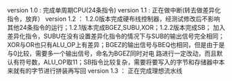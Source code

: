version 1.0 : 完成单周期CPU(24条指令)
version 1.1 : 正在做中断(转去做差异化指令，放弃）
version 1.2 ： 1.2.0版本完成硬布线控制器，经测试修改后不影响其他24条指令的运行；1.2.1版本完成BGEZ,SUBU,XOR；1.2.2版本完成SB；
      加入差异化指令，SUBU在没有设置差异化指令的情况下与SUB的输出信号完全相同；XOR与OR也只有ALU_OP上有差异；BGEZ的输出信号与BEQ也相同，但是由于是与0比较，需要多一个输出信号，命名为BGEZ同时对电       路进行一定改动，而且默认有符号数，ALU_OP取11；SB指令比较复杂，需要将要写入的字节和存储器中本来就有的字节进行拼装再写回
version 1.3 ： 正在完成理想流水线

